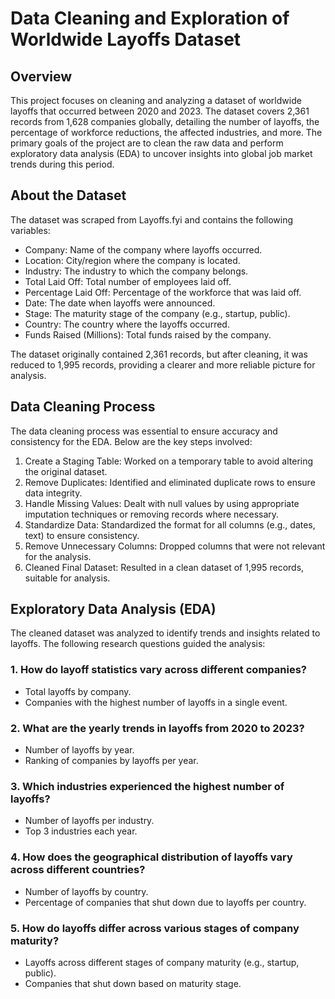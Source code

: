 # Data Cleaning and Exploration of Worldwide Layoffs Dataset

## Overview
This project focuses on cleaning and analyzing a dataset of worldwide layoffs that occurred between 2020 and 2023. The dataset covers 2,361 records from 1,628 companies globally, detailing the number of layoffs, the percentage of workforce reductions, the affected industries, and more. The primary goals of the project are to clean the raw data and perform exploratory data analysis (EDA) to uncover insights into global job market trends during this period.


## About the Dataset
The dataset was scraped from Layoffs.fyi and contains the following variables:

- Company: Name of the company where layoffs occurred.
- Location: City/region where the company is located.
- Industry: The industry to which the company belongs.
- Total Laid Off: Total number of employees laid off.
- Percentage Laid Off: Percentage of the workforce that was laid off.
- Date: The date when layoffs were announced.
- Stage: The maturity stage of the company (e.g., startup, public).
- Country: The country where the layoffs occurred.
- Funds Raised (Millions): Total funds raised by the company.

The dataset originally contained 2,361 records, but after cleaning, it was reduced to 1,995 records, providing a clearer and more reliable picture for analysis.


## Data Cleaning Process
The data cleaning process was essential to ensure accuracy and consistency for the EDA. Below are the key steps involved:

1. Create a Staging Table: Worked on a temporary table to avoid altering the original dataset.
2. Remove Duplicates: Identified and eliminated duplicate rows to ensure data integrity.
3. Handle Missing Values: Dealt with null values by using appropriate imputation techniques or removing records where necessary.
4. Standardize Data: Standardized the format for all columns (e.g., dates, text) to ensure consistency.
5. Remove Unnecessary Columns: Dropped columns that were not relevant for the analysis.
6. Cleaned Final Dataset: Resulted in a clean dataset of 1,995 records, suitable for analysis.


## Exploratory Data Analysis (EDA)

The cleaned dataset was analyzed to identify trends and insights related to layoffs. The following research questions guided the analysis:

### 1. How do layoff statistics vary across different companies?
- Total layoffs by company.
- Companies with the highest number of layoffs in a single event.

### 2. What are the yearly trends in layoffs from 2020 to 2023?
- Number of layoffs by year.
- Ranking of companies by layoffs per year.

### 3. Which industries experienced the highest number of layoffs?
- Number of layoffs per industry.
- Top 3 industries each year.

### 4. How does the geographical distribution of layoffs vary across different countries?
- Number of layoffs by country.
- Percentage of companies that shut down due to layoffs per country.

### 5. How do layoffs differ across various stages of company maturity?
- Layoffs across different stages of company maturity (e.g., startup, public).
- Companies that shut down based on maturity stage.
